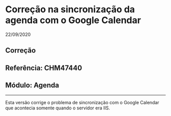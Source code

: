 # Correção na sincronização da agenda com o Google Calendar
22/09/2020
## Correção
## Referência: CHM47440
## Módulo: Agenda
***

Esta versão corrige o problema de sincronização com o Google Calendar que acontecia somente quando o servidor era IIS.